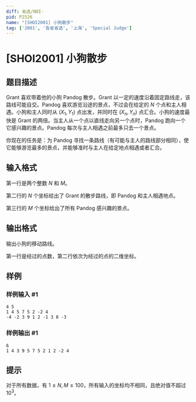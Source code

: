 ```yaml
---
diff: 省选/NOI-
pid: P2526
name: "[SHOI2001] 小狗散步"
tag: ['2001', '各省省选', '上海', 'Special Judge']
---
```

# [SHOI2001] 小狗散步
## 题目描述

Grant 喜欢带着他的小狗 Pandog 散步。Grant 以一定的速度沿着固定路线走，该路线可能自交。Pandog 喜欢游览沿途的景点，不过会在给定的  $N$ 个点和主人相遇。小狗和主人同时从  $(X_1,Y_1)$ 点出发，并同时在  $(X_n,Y_n)$ 点汇合。小狗的速度最快是 Grant 的两倍。当主人从一个点以直线走向另一个点时，Pandog 跑向一个它感兴趣的景点。Pandog 每次与主人相遇之前最多只去一个景点。

你现在的任务是：为 Pandog 寻找一条路线（有可能与主人的路线部分相同），使它能够游览最多的景点，并能够准时与主人在给定地点相遇或者汇合。
## 输入格式

第一行是两个整数  $N$ 和  $M$。

第二行的  $N$ 个坐标给出了 Grant 的散步路线，即 Pandog 和主人相遇地点。

第三行的  $M$ 个坐标给出了所有 Pandog 感兴趣的景点。
## 输出格式

输出小狗的移动路线。

第一行是经过的点数，第二行依次为经过的点的二维坐标。
## 样例

### 样例输入 #1
```
4 5
1 4 5 7 5 2 -2 4
-4 -2 3 9 1 2 -1 3 8 -3

```
### 样例输出 #1
```
6
1 4 3 9 5 7 5 2 1 2 -2 4
```
## 提示

对于所有数据，有  $1\le N,M\le 100$，所有输入的坐标均不相同，且绝对值不超过  $10^3$。
